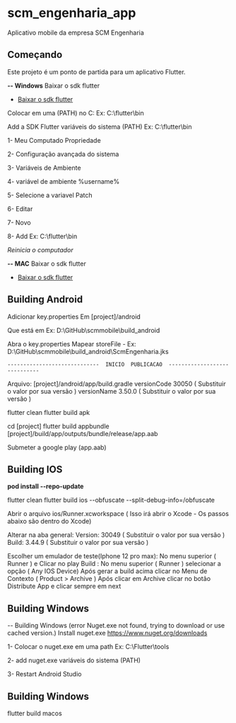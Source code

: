 # scm_engenharia_app

Aplicativo mobile da empresa SCM Engenharia

## Começando

Este projeto é um ponto de partida para um aplicativo Flutter.


  **-- Windows**
     Baixar o sdk flutter
  - [Baixar o sdk  flutter](https://github.com/flutter/flutter) 

 Colocar em uma (PATH)  no C: Ex: C:\flutter\bin

 Add a SDK  Flutter variáveis do sistema (PATH)   Ex: C:\flutter\bin
        
1- Meu Computado  Propriedade  
        
2- Configuração avançada do sistema
        
3- Variáveis de Ambiente
        
4- variável de ambiente %username%
        
5- Selecione a variavel Patch 
        
6- Editar
        
7- Novo
       
8- Add Ex: C:\flutter\bin

_Reinicia o computador_

**-- MAC**
Baixar o sdk flutter
- [Baixar o sdk  flutter](https://github.com/flutter/flutter)


##


## Building Android

Adicionar  key.properties  Em [project]/android 

Que está em Ex: D:\GitHub\scmmobile\build_android

Abra o key.properties 
Mapear storeFile -  Ex: D:\GitHub\scmmobile\build_android\ScmEngenharia.jks

    -----------------------------  INICIO  PUBLICACAO  -----------------------------
Arquivo: [project]/android/app/build.gradle
         versionCode 30050  ( Substituir o valor por sua versão )
         versionName 3.50.0 ( Substituir o valor por sua versão )

flutter clean
flutter build apk

cd [project]
flutter build appbundle
[project]/build/app/outputs/bundle/release/app.aab

Submeter a google play   (app.aab)

##

## Building IOS
**pod install --repo-update**

flutter clean
flutter build ios --obfuscate --split-debug-info=/obfuscate

Abrir o arquivo ios/Runner.xcworkspace  ( Isso irá abrir o Xcode - Os passos abaixo são dentro do Xcode)

Alterar na aba general:
        Version: 30049 ( Substituir o valor por sua versão )
        Build: 3.44.9  ( Substituir o valor por sua versão )

Escolher um emulador de teste(Iphone 12 pro max):  No menu superior ( Runner ) e Clicar no play
Build :  No menu superior ( Runner ) selecionar a opção ( Any IOS Device)
Após gerar a build acima clicar no Menu de Contexto ( Product >  Archive )
Após clicar em Archive clicar no botão Distribute App e clicar sempre em next

##

## Building Windows

-- Building Windows (error Nuget.exe not found, trying to download or use cached version.)
   Install nuget.exe
   https://www.nuget.org/downloads

1- Colocar o  nuget.exe em uma path Ex: C:\Flutter\tools

2- add nuget.exe variáveis do sistema  (PATH) 

3- Restart Android Studio

##

## Building Windows
flutter build macos
##
